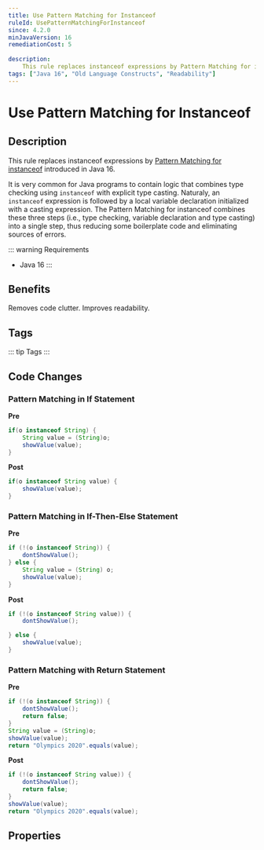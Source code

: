 ```yaml
---
title: Use Pattern Matching for Instanceof
ruleId: UsePatternMatchingForInstanceof
since: 4.2.0
minJavaVersion: 16
remediationCost: 5
    
description:
    This rule replaces instanceof expressions by Pattern Matching for instanceof expressions introduced in Java 16.
tags: ["Java 16", "Old Language Constructs", "Readability"]
---
```


# Use Pattern Matching for Instanceof

## Description

This rule replaces instanceof expressions by [Pattern Matching for instanceof](https://openjdk.java.net/jeps/394) introduced in Java 16. 

It is very common for Java programs to contain logic that combines type checking using `instanceof` with explicit type casting. 
Naturaly, an `instanceof` expression is followed by a local variable declaration initialized with a casting expression. 
The Pattern Matching for instanceof combines these three steps (i.e., type checking, variable declaration and type casting) into a single step, thus reducing some boilerplate code and eliminating sources of errors. 

::: warning Requirements
* Java 16
:::

## Benefits

Removes code clutter. Improves readability.

## Tags

::: tip Tags
<TagLinks />
:::

## Code Changes

### Pattern Matching in If Statement

__Pre__
```java
if(o instanceof String) {
    String value = (String)o;		
    showValue(value);
}
```

__Post__
```java
if(o instanceof String value) {
    showValue(value);
}
```

### Pattern Matching in If-Then-Else Statement

__Pre__
```java
if (!(o instanceof String)) {
    dontShowValue();
} else {
    String value = (String) o;
    showValue(value);
}
```

__Post__
```java
if (!(o instanceof String value)) {
    dontShowValue();

} else {
    showValue(value);
}
```

### Pattern Matching with Return Statement

__Pre__
```java
if (!(o instanceof String)) {
    dontShowValue();
    return false;
}
String value = (String)o;
showValue(value);
return "Olympics 2020".equals(value);
```

__Post__
```java
if (!(o instanceof String value)) {
    dontShowValue();
    return false;
}
showValue(value);
return "Olympics 2020".equals(value);
```

<VersionNotice />

## Properties

<RuleProperties />
